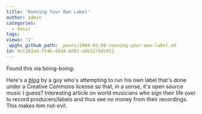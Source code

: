 ```yaml
---
title: 'Running Your Own Label'
author: admin
categories:
  - music
tags: 
views: '1'
_wpghs_github_path: _posts/2004-03-08-running-your-own-label.md
id: 9cc203ad-f546-45d4-bd81-a6b2279dc011
---
```

<p>Found this via boing-boing:</p>
<p>Here's a <a href="http://blogs.magnatune.com/buckman/">blog</a> by a guy who's attempting to run his own label that's done under a Creative Commons license so that, in a sense, it's open source music I guess?  Interesting article on world musicians who sign their life over to record producers/labels and thus see no money from their recordings.  This makes him not-evil.</p>
